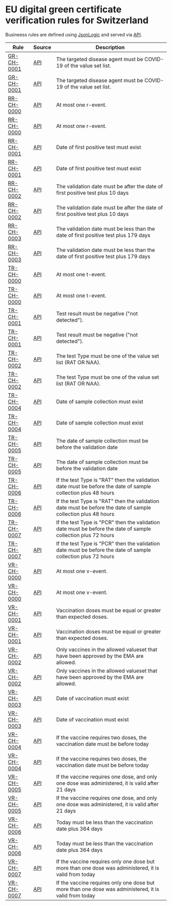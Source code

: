# EU digital green certificate verification rules for Switzerland

Busineess rules are defined using [JsonLogic](https://jsonlogic.com) and served via [API](https://dgca-businessrule-service-test.ezdrav.si/rules/CH).

| Rule | Source | Description |
| ---- | ------ | ----------- |
| [GR-CH-0001](GR-CH-0001.json) | [API](https://dgca-businessrule-service-test.ezdrav.si/rules/CH/f4e0acac6a7e2b556516d8c3ae51277c4102e7e386a59d26b6ea7b693ff8d54f) | The targeted disease agent must be COVID-19 of the value set list. |
| [GR-CH-0001](GR-CH-0001.json) | [API](https://dgca-businessrule-service-test.ezdrav.si/rules/CH/38f922d12526f6811bbf64af9950140fa95242aee14ad5e467cbcbbd19618bdd) | The targeted disease agent must be COVID-19 of the value set list. |
| [RR-CH-0000](RR-CH-0000.json) | [API](https://dgca-businessrule-service-test.ezdrav.si/rules/CH/32b06439b3a146dab27c726837dda7e88a403b9cbee543d41a64b59e52e034a1) | At most one r-event. |
| [RR-CH-0000](RR-CH-0000.json) | [API](https://dgca-businessrule-service-test.ezdrav.si/rules/CH/e9c8c4eb724ba8122add718083962f5a3990f6c6b5f58e106917afbc8bc9feb2) | At most one r-event. |
| [RR-CH-0001](RR-CH-0001.json) | [API](https://dgca-businessrule-service-test.ezdrav.si/rules/CH/299c2e8f80e783fbfb48060d4b95b52d83ca05e64ee084cb82b840bcc966e592) | Date of first positive test must exist |
| [RR-CH-0001](RR-CH-0001.json) | [API](https://dgca-businessrule-service-test.ezdrav.si/rules/CH/6c3637608730d6885155b835bd5c8f82a4b926e02fd3cd75500e6860c3ceac73) | Date of first positive test must exist |
| [RR-CH-0002](RR-CH-0002.json) | [API](https://dgca-businessrule-service-test.ezdrav.si/rules/CH/e53aa64708784882ef42c6d29e5fc61eb299d546880f555e3a52f9f383f4eaeb) | The validation date must be after the date of first positive test plus 10 days |
| [RR-CH-0002](RR-CH-0002.json) | [API](https://dgca-businessrule-service-test.ezdrav.si/rules/CH/6b6b52f4c8a290d02efff64762e50aa3b6d8624cdccef55d04a42b0f4e2614c7) | The validation date must be after the date of first positive test plus 10 days |
| [RR-CH-0003](RR-CH-0003.json) | [API](https://dgca-businessrule-service-test.ezdrav.si/rules/CH/5f8e91f678a5a09d4e977d33f59329d3031cbf507e5e4d111773aefc503670d4) | The validation date must be less than the date of first positive test plus 179 days |
| [RR-CH-0003](RR-CH-0003.json) | [API](https://dgca-businessrule-service-test.ezdrav.si/rules/CH/da02b0826dca3a4b914d2af2cca3058d78142c3f810135e4b1008595e365c3be) | The validation date must be less than the date of first positive test plus 179 days |
| [TR-CH-0000](TR-CH-0000.json) | [API](https://dgca-businessrule-service-test.ezdrav.si/rules/CH/f525573d13d4cbd443fb93dcf0900eeb7d97bed7961b95c5dee78902dae1060a) | At most one t-event. |
| [TR-CH-0000](TR-CH-0000.json) | [API](https://dgca-businessrule-service-test.ezdrav.si/rules/CH/55891d5fcb9b91a8aa31df811337643733cae56a0804c8fbfbd96a8046c0ebae) | At most one t-event. |
| [TR-CH-0001](TR-CH-0001.json) | [API](https://dgca-businessrule-service-test.ezdrav.si/rules/CH/b9c748f80ca9d4ed73187ca84af74f31c35c608099f65c87c9fce26be28a9810) | Test result must be negative ("not detected"). |
| [TR-CH-0001](TR-CH-0001.json) | [API](https://dgca-businessrule-service-test.ezdrav.si/rules/CH/5e07e6c563d268080683bea3e170e37bdcd2abbce451b8a36602bab4e60754ef) | Test result must be negative ("not detected"). |
| [TR-CH-0002](TR-CH-0002.json) | [API](https://dgca-businessrule-service-test.ezdrav.si/rules/CH/1abf4e0cdf80b72d8a864663d98f9fa504966a1823a4506216fd2efa5b53db5e) | The test Type must be one of the value set list (RAT OR NAA). |
| [TR-CH-0002](TR-CH-0002.json) | [API](https://dgca-businessrule-service-test.ezdrav.si/rules/CH/cf3badc50e1250fe55de1d2d35a57d17f97d020c4eea5584de032af5d5a4d8f4) | The test Type must be one of the value set list (RAT OR NAA). |
| [TR-CH-0004](TR-CH-0004.json) | [API](https://dgca-businessrule-service-test.ezdrav.si/rules/CH/6c6c65c84b276b97fed65b5d250182d6e0153918223224cef603f53043e4dcaa) | Date of sample collection must exist |
| [TR-CH-0004](TR-CH-0004.json) | [API](https://dgca-businessrule-service-test.ezdrav.si/rules/CH/768f7e8982d61834561b2a863f33cd3428af5059239e45a8932e11f87546c47e) | Date of sample collection must exist |
| [TR-CH-0005](TR-CH-0005.json) | [API](https://dgca-businessrule-service-test.ezdrav.si/rules/CH/00a126ecbb8c103f03fcfa96ec8d61125e5d2b14898d70c5b5e4b2fca7e50365) | The date of sample collection must be before the validation date |
| [TR-CH-0005](TR-CH-0005.json) | [API](https://dgca-businessrule-service-test.ezdrav.si/rules/CH/610b589d2523c507c23c562012c35c0a6457f4d9d410ec2777750fb898bfc9ba) | The date of sample collection must be before the validation date |
| [TR-CH-0006](TR-CH-0006.json) | [API](https://dgca-businessrule-service-test.ezdrav.si/rules/CH/cf30105f01e6e89bc6318bb6333a80e0d2af35dd835f0f12d7b979e0ac27acd2) | If the test Type is "RAT" then the validation date must be before the date of sample collection plus 48 hours |
| [TR-CH-0006](TR-CH-0006.json) | [API](https://dgca-businessrule-service-test.ezdrav.si/rules/CH/6d53e4c527944a600c4eb522c213e89971a6ca4d4cd6412c06df14dd846bd454) | If the test Type is "RAT" then the validation date must be before the date of sample collection plus 48 hours |
| [TR-CH-0007](TR-CH-0007.json) | [API](https://dgca-businessrule-service-test.ezdrav.si/rules/CH/4a7e9645b1dd4cda4556e1127e11c0879c6a94596be9532f8bf63bc17b05f548) | If the test Type is "PCR" then the validation date must be before the date of sample collection plus 72 hours |
| [TR-CH-0007](TR-CH-0007.json) | [API](https://dgca-businessrule-service-test.ezdrav.si/rules/CH/a4697b17072c85961f52a24407e0b8b1f4cd71728339abf18468f7bff9ee9775) | If the test Type is "PCR" then the validation date must be before the date of sample collection plus 72 hours |
| [VR-CH-0000](VR-CH-0000.json) | [API](https://dgca-businessrule-service-test.ezdrav.si/rules/CH/0586c5d172680d040b59a9ebbd3fed70b8aa88f024a17ae3421f01221a0b2c1e) | At most one v-event. |
| [VR-CH-0000](VR-CH-0000.json) | [API](https://dgca-businessrule-service-test.ezdrav.si/rules/CH/b48bd1b83a204b419e0e5947ddb476b369791411bcad8059afa266fd5f5111c7) | At most one v-event. |
| [VR-CH-0001](VR-CH-0001.json) | [API](https://dgca-businessrule-service-test.ezdrav.si/rules/CH/85dc735663adab42e03ac8821a57494cc1960be44160f982ceb613f1475d9987) | Vaccination doses must be equal or greater than expected doses. |
| [VR-CH-0001](VR-CH-0001.json) | [API](https://dgca-businessrule-service-test.ezdrav.si/rules/CH/f759aed24d21b23f3f6290174f9630a8876b3c2b467c4053a7b21574db95199d) | Vaccination doses must be equal or greater than expected doses. |
| [VR-CH-0002](VR-CH-0002.json) | [API](https://dgca-businessrule-service-test.ezdrav.si/rules/CH/cf031ce8cf277c6f823fe3dfb76cfdfe6c875137f0bed05cfa76bda2f3b00cc2) | Only vaccines in the allowed valueset that have been approved by the EMA are allowed. |
| [VR-CH-0002](VR-CH-0002.json) | [API](https://dgca-businessrule-service-test.ezdrav.si/rules/CH/2eeed2d277eb2eb5acc8c5b2bce7900b2f914c77d8168d55a0b78f25eefade78) | Only vaccines in the allowed valueset that have been approved by the EMA are allowed. |
| [VR-CH-0003](VR-CH-0003.json) | [API](https://dgca-businessrule-service-test.ezdrav.si/rules/CH/9864cb1e3881bb131744241e243bbc8ded4ca1ec842126313e0a379629dd5e7b) | Date of vaccination must exist |
| [VR-CH-0003](VR-CH-0003.json) | [API](https://dgca-businessrule-service-test.ezdrav.si/rules/CH/5d8ef4460feccdd1f5814a951e7ec650a0e97dadd1ca5f68aae421f976ce233c) | Date of vaccination must exist |
| [VR-CH-0004](VR-CH-0004.json) | [API](https://dgca-businessrule-service-test.ezdrav.si/rules/CH/91c7ccd0c3f2de056593ecfc18ead2772461b8bded633ed91fd8c04c6aca248a) | If the vaccine requires two doses, the vaccination date must be before today |
| [VR-CH-0004](VR-CH-0004.json) | [API](https://dgca-businessrule-service-test.ezdrav.si/rules/CH/b8bebf545708d8a36694e778f719350480874599d06f7e8ba42a363dcde0e1ae) | If the vaccine requires two doses, the vaccination date must be before today |
| [VR-CH-0005](VR-CH-0005.json) | [API](https://dgca-businessrule-service-test.ezdrav.si/rules/CH/8bda191e0c0089b9548ab9d092b388a01a0fbbe8d0245d43a06c5707b0d522c7) | If the vaccine requires one dose, and only one dose was administered, it is valid after 21 days  |
| [VR-CH-0005](VR-CH-0005.json) | [API](https://dgca-businessrule-service-test.ezdrav.si/rules/CH/a22b73e1fc918cc109f65ad357e79f5c6f2e21f5346148a65aef823c95a9c1cc) | If the vaccine requires one dose, and only one dose was administered, it is valid after 21 days  |
| [VR-CH-0006](VR-CH-0006.json) | [API](https://dgca-businessrule-service-test.ezdrav.si/rules/CH/f3708870e0e3802756451bc9843f939a2c5ab1d494c4a27185ad8bba6fe5d12f) | Today must be less than the vaccination date plus 364 days |
| [VR-CH-0006](VR-CH-0006.json) | [API](https://dgca-businessrule-service-test.ezdrav.si/rules/CH/d7544a323b27c4a4ca1ec73fc4f036fa4804633cf100636b0ab220f858467725) | Today must be less than the vaccination date plus 364 days |
| [VR-CH-0007](VR-CH-0007.json) | [API](https://dgca-businessrule-service-test.ezdrav.si/rules/CH/d4b4d43dd8a340d8cf7b1d7df0bd99213ed1b24f283e03bab6a7d8958c2b4144) | If the vaccine requires only one dose but more than one dose was administered, it is valid from today  |
| [VR-CH-0007](VR-CH-0007.json) | [API](https://dgca-businessrule-service-test.ezdrav.si/rules/CH/133a6ac0f90855fe6555ce12a2e14a9965deb4a80dbcf0b977ad2d0bfdaf1f1e) | If the vaccine requires only one dose but more than one dose was administered, it is valid from today  |
